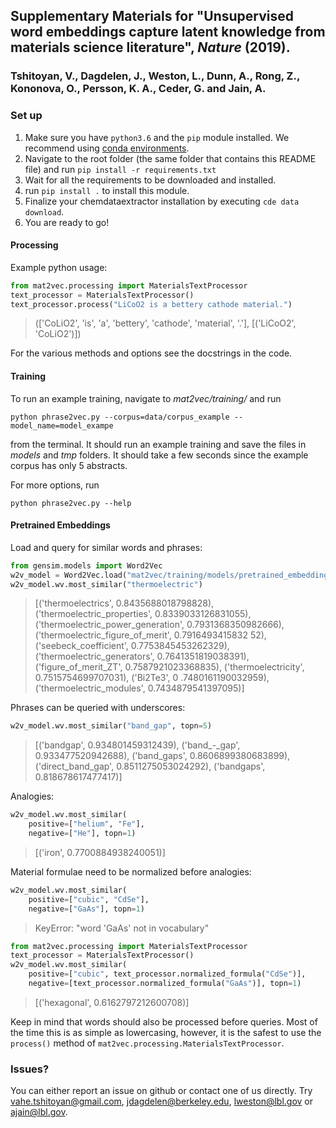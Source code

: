 ## Supplementary Materials for "Unsupervised word embeddings capture latent knowledge from materials science literature", *Nature* (2019).
### Tshitoyan, V., Dagdelen, J., Weston, L., Dunn, A., Rong, Z., Kononova, O., Persson, K. A., Ceder, G. and Jain, A. 


### Set up

1. Make sure you have `python3.6` and the `pip` module installed. 
We recommend using [conda environments](https://docs.conda.io/projects/conda/en/latest/user-guide/tasks/manage-environments.html).
1. Navigate to the root folder (the same folder that contains this README file)
and run `pip install -r requirements.txt`
1. Wait for all the requirements to be downloaded and installed.
1. run `pip install .` to install this module.
1. Finalize your chemdataextractor installation by executing ``cde data download``.
1. You are ready to go!

#### Processing

Example python usage:

```python
from mat2vec.processing import MaterialsTextProcessor
text_processor = MaterialsTextProcessor()
text_processor.process("LiCoO2 is a bettery cathode material.")
```
> (['CoLiO2', 'is', 'a', 'bettery', 'cathode', 'material', '.'], [('LiCoO2', 'CoLiO2')])

For the various methods and options see the docstrings in the code.

#### Training
To run an example training, navigate to *mat2vec/training/* and run

```shell
python phrase2vec.py --corpus=data/corpus_example --model_name=model_exampe
```

from the terminal. It should run an example training and save the files in *models*
and *tmp* folders. It should take a few seconds since the example corpus has only 5 abstracts.

For more options, run

```shell
python phrase2vec.py --help
```

#### Pretrained Embeddings

Load and query for similar words and phrases:
```python
from gensim.models import Word2Vec
w2v_model = Word2Vec.load("mat2vec/training/models/pretrained_embeddings")
w2v_model.wv.most_similar("thermoelectric")
```
> [('thermoelectrics', 0.8435688018798828), ('thermoelectric_properties', 0.8339033126831055), ('thermoelectric_power_generation', 0.7931368350982666), ('thermoelectric_figure_of_merit', 0.7916493415832
52), ('seebeck_coefficient', 0.7753845453262329), ('thermoelectric_generators', 0.7641351819038391), ('figure_of_merit_ZT', 0.7587921023368835), ('thermoelectricity', 0.7515754699707031), ('Bi2Te3', 0
.7480161190032959), ('thermoelectric_modules', 0.7434879541397095)]

Phrases can be queried with underscores:
```python
w2v_model.wv.most_similar("band_gap", topn=5)
```
> [('bandgap', 0.934801459312439), ('band_-_gap', 0.933477520942688), ('band_gaps', 0.8606899380683899), ('direct_band_gap', 0.8511275053024292), ('bandgaps', 0.818678617477417)]

Analogies:
```python
w2v_model.wv.most_similar(
    positive=["helium", "Fe"], 
    negative=["He"], topn=1)
```
> [('iron', 0.7700884938240051)]

Material formulae need to be normalized before analogies:
```python
w2v_model.wv.most_similar(
    positive=["cubic", "CdSe"], 
    negative=["GaAs"], topn=1)
```
> KeyError: "word 'GaAs' not in vocabulary"
```python
from mat2vec.processing import MaterialsTextProcessor
text_processor = MaterialsTextProcessor()
w2v_model.wv.most_similar(
    positive=["cubic", text_processor.normalized_formula("CdSe")], 
    negative=[text_processor.normalized_formula("GaAs")], topn=1)
```
> [('hexagonal', 0.6162797212600708)]

Keep in mind that words should also be processed before queries.
Most of the time this is as simple as lowercasing, however, it is the safest
to use the `process()` method of `mat2vec.processing.MaterialsTextProcessor`.
### Issues?

You can either report an issue on github or contact one of us directly. 
Try [vahe.tshitoyan@gmail.com](mailto:vahe.tshitoyan@gmail.com), 
[jdagdelen@berkeley.edu](mailto:jdagdelen@berkeley.edu), 
[lweston@lbl.gov](mailto:lweston@lbl.gov) or 
[ajain@lbl.gov](mailto:ajain@lbl.gov).
